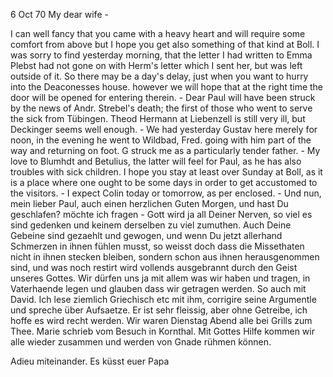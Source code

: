  6 Oct 70
My dear wife -

I can well fancy that you came with a heavy heart and will require some comfort from above but I hope you get also something of that kind at Boll. I was sorry to find yesterday morning, that the letter I had written to Emma Plebst had not gone on with Herm's letter which I sent her, but was left outside of it. So there may be a day's delay, just when you want to hurry into the Deaconesses house. however we will hope that at the right time the door will be opened for entering therein. - Dear Paul will have been struck by the news of Andr. Strebel's death; the first of those who went to serve the sick from Tübingen. Theod Hermann at Liebenzell is still very ill, but Deckinger seems well enough. - We had yesterday Gustav here merely for noon, in the evening he went to Wildbad, Fred. going with him part of the way and returning on foot. G struck me as a particularly tender father. - My love to Blumhdt and Betulius, the latter will feel for Paul, as he has also troubles with sick children. I hope you stay at least over Sunday at Boll, as it is a place where one ought to be some days in order to get accustomed to the visitors. - I expect Colin today or tomorrow, as per enclosed. - Und nun, mein lieber Paul, auch einen herzlichen Guten Morgen, und hast Du geschlafen? möchte ich fragen - Gott wird ja all Deiner Nerven, so viel es sind gedenken und keinem derselben zu viel zumuthen. Auch Deine Gebeine sind gezaehlt und gewogen, und wenn Du jetzt allerhand Schmerzen in ihnen fühlen musst, so weisst doch dass die Missethaten nicht in ihnen stecken bleiben, sondern schon aus ihnen herausgenommen sind, und was noch restirt wird vollends ausgebrannt durch den Geist unseres Gottes. Wir dürfen uns ja mit allem was wir haben und tragen, in Vaterhaende legen und glauben dass wir getragen werden. So auch mit David. Ich lese ziemlich Griechisch etc mit ihm, corrigire seine Argumentle und spreche über Aufsaetze. Er ist sehr fleissig, aber ohne Getreibe, ich hoffe es wird recht werden. Wir waren Dienstag Abend alle bei Grills zum Thee. Marie schrieb vom Besuch in Kornthal. Mit Gottes Hilfe kommen wir alle wieder zusammen und werden von Gnade rühmen können.

Adieu miteinander. Es küsst euer Papa
